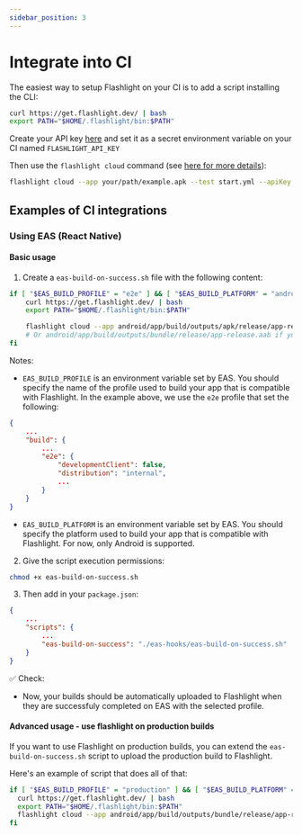 ```yaml
---
sidebar_position: 3
---
```


# Integrate into CI

The easiest way to setup Flashlight on your CI is to add a script installing the CLI:

```bash
curl https://get.flashlight.dev/ | bash
export PATH="$HOME/.flashlight/bin:$PATH"
```

Create your API key [here](https://app.flashlight.dev/api-key) and set it as a secret environment variable on your CI named `FLASHLIGHT_API_KEY`

Then use the `flashlight cloud` command (see [here for more details](./cli.md)):

```bash
flashlight cloud --app your/path/example.apk --test start.yml --apiKey $FLASHLIGHT_API_KEY
```

## Examples of CI integrations

### Using EAS (React Native)

#### Basic usage

1. Create a `eas-build-on-success.sh` file with the following content:

```bash
if [ "$EAS_BUILD_PROFILE" = "e2e" ] && [ "$EAS_BUILD_PLATFORM" = "android" ]; then
    curl https://get.flashlight.dev/ | bash
    export PATH="$HOME/.flashlight/bin:$PATH"

    flashlight cloud --app android/app/build/outputs/apk/release/app-release.apk --test e2e/test.yml --apiKey $FLASHLIGHT_API_KEY
    # Or android/app/build/outputs/bundle/release/app-release.aab if you are using an aab
fi
```

Notes:

- `EAS_BUILD_PROFILE` is an environment variable set by EAS. You should specify the name of the profile used to build your app that is compatible with Flashlight. In the example above, we use the `e2e` profile that set the following:

```json
{
    ...
    "build": {
        ...
        "e2e": {
            "developmentClient": false,
            "distribution": "internal",
            ...
        }
    }
}
```

- `EAS_BUILD_PLATFORM` is an environment variable set by EAS. You should specify the platform used to build your app that is compatible with Flashlight. For now, only Android is supported.

2. Give the script execution permissions:

```bash
chmod +x eas-build-on-success.sh
```

3. Then add in your `package.json`:

```json
{
    ...
    "scripts": {
        ...
        "eas-build-on-success": "./eas-hooks/eas-build-on-success.sh"
    }
}
```

✅ Check:

- Now, your builds should be automatically uploaded to Flashlight when they are successfuly completed on EAS with the selected profile.

#### Advanced usage - use flashlight on production builds

If you want to use Flashlight on production builds, you can extend the `eas-build-on-success.sh` script to upload the production build to Flashlight.

Here's an example of script that does all of that:

```bash
if [ "$EAS_BUILD_PROFILE" = "production" ] && [ "$EAS_BUILD_PLATFORM" = "android" ]; then
  curl https://get.flashlight.dev/ | bash
  export PATH="$HOME/.flashlight/bin:$PATH"
  flashlight cloud --app android/app/build/outputs/bundle/release/app-release.aab --test e2e/test.yml --apiKey $FLASHLIGHT_API_KEY
fi
```
